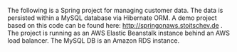 The following is a Spring project for managing customer data. The data is persisted within a MySQL database via Hibernate ORM. A demo project based on this code can be found here: http://springonaws.stoitschev.de . The project is running as an AWS Elastic Beanstalk instance behind an AWS load balancer. The MySQL DB is an Amazon RDS instance. 
